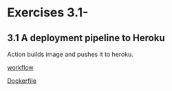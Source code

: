 # Exercises 3.1-

## 3.1 A deployment pipeline to Heroku

Action builds image and pushes it to heroku.

[workflow](https://github.com/veliValentine/kalles-app/blob/master/.github/workflows/server-build-push-test.yml)

[Dockerfile](https://github.com/veliValentine/kalles-app/blob/master/server/Dockerfile)
